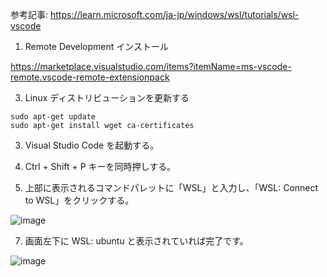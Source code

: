 参考記事: https://learn.microsoft.com/ja-jp/windows/wsl/tutorials/wsl-vscode


1. Remote Development インストール

https://marketplace.visualstudio.com/items?itemName=ms-vscode-remote.vscode-remote-extensionpack

3. Linux ディストリビューションを更新する
```
sudo apt-get update
sudo apt-get install wget ca-certificates
```

3. Visual Studio Code を起動する。

4. Ctrl + Shift + P キーを同時押しする。

5. 上部に表示されるコマンドパレットに「WSL」と入力し、「WSL: Connect to WSL」をクリックする。

![image](https://github.com/user-attachments/assets/0a50892e-a755-4ef9-9705-f45dcad71eab)

7. 画面左下に WSL: ubuntu と表示されていれば完了です。

![image](https://github.com/user-attachments/assets/49f529bf-ac14-42ac-9b68-3789c277ce49)
